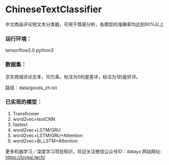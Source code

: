 # ChineseTextClassifier
中文商品评论短文本分类器，可用于情感分析，各模型的准确率均达到90%以上

### **运行环境：**

tensorflow2.0
python3



### 数据集：

京东商城评论文本，10万条，标注为0的是差评，标注为1的是好评。

路径：data/goods_zh.txt



### **已实现的模型：**

1. Transfromer
2. word2vec+textCNN
3. fastext
4. word2vec+LSTM/GRU
5. word2vec+LSTM/GRU+Attention
6. word2vec+Bi_LSTM+Attention



更多机器学习／深度学习项目知识，欢迎关注微信公众号ID：datayx
网站网址: https://loveai.tech/
